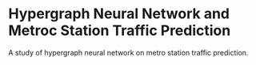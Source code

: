 # Hypergraph Neural Network and Metroc Station Traffic Prediction
A study of hypergraph neural network on metro station traffic prediction.
